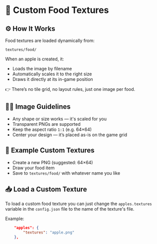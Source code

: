 # 🍓 Custom Food Textures

## ⚙️ How It Works
Food textures are loaded dynamically from:
```
textures/food/
```
When an apple is created, it:

- Loads the image by filename
- Automatically scales it to the right size
- Draws it directly at its in-game position

👉 There’s no tile grid, no layout rules, just one image per food.

## 🧑‍🎨 Image Guidelines
- Any shape or size works — it's scaled for you
- Transparent PNGs are supported
- Keep the aspect ratio `1:1` (e.g. 64×64)
- Center your design — it’s placed as-is on the game grid

## 🎨 Example Custom Textures
- Create a new PNG (suggested: 64×64)
- Draw your food item
- Save to `textures/food/` with whatever name you like

## 📥 Load a Custom Texture
To load a custom food texture you can just change the `apples.textures` variable in the `config.json` file to the name of the texture's file.

Example:
```json
    "apples": {
        "textures": "apple.png"
    },
```